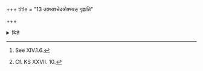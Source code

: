 +++
title = "13 उक्थ्यश्चेदत्रोक्थ्यङ् गृह्णाति"

+++

<details><summary>थिते</summary>

13. If (Soma-sacrifice which is being performed is of) the Ukthya (type) he takes the Ukthya[^1] (-scoop) (at this time).[^2]  

[^1]: See XIV.1.6.  

[^2]: Cf. KS XXVII. 10.  
</details>
